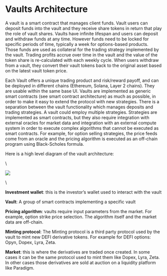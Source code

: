 # Vaults Architecture

A vault is a smart contract that manages client funds. Vault users can deposit funds into the vault and they receive share tokens in return that play the role of vault shares. Vaults have infinite lifespan and users can deposit and withdraw funds at any time. However funds need to be locked for specific periods of time, typically a week for options-based products. Those funds are used as collateral for the trading strategy implemented by the vault. Trading profits accrue over time in the vault and the value of the token share is re-calculated with each weekly cycle. When users withdraw from a vault, they convert their vault tokens back to the original asset based on the latest vault token price.



Each Vault offers a unique trading product and risk/reward payoff, and can be deployed in different chains (Ethereum, Solana, Layer 2 chains). They are usable within the same base UI. Vaults are implemented as generic smart contracts (see smart contract architecture) as much as possible, in order to make it easy to extend the protocol with new strategies. There is a separation between the vault functionality which manages deposits and trading strategies. A vault could employ multiple strategies. Strategies are implemented as smart contracts, but they also require integration with external oracles for market data and integration with an external compute system in order to execute complex algorithms that cannot be executed as smart contracts. For example, for option selling strategies, the price feeds come from an oracle and the pricing algorithm is executed as an off-chain program using Black-Scholes formula.



Here is a high level diagram of the vault architecture:

\


![](https://lh5.googleusercontent.com/2LolwNO9rAjTWetZJocuOeUDdfwXnmokdWAEGFFo9Qv9XrhCOalBeHiDV2ATtq6Y22fmWkAGKlLKKdFPgzS2e9WM7kWHhzTFE3d1OUXB4E6JnBkZw7F6q-ayX0ypCzeKiK7BnOG4sqXOUQVNZPG-8GE)

\


**Investment wallet**: this is the investor’s wallet used to interact with the vault

**Vault**: A group of smart contracts implementing a specific vault

**Pricing algorithm**: vaults require input parameters from the market. For example, option strike price selection. The algorithm itself and the market data are off-chain.

**Minting  protocol**: The Minting  protocol is a third party protocol used by the vault to mint new DEFI derivative tokens. For example for DEFI options:  Opyn, Dopex, Lyra, Zeta.

**Market**: this is where the derivatives are traded once created. In some cases it can be the same protocol used to mint them like Dopex, Lyra, Zeta. In other cases those derivatives are sold at auction on a liquidity  platform like Paradigm.
